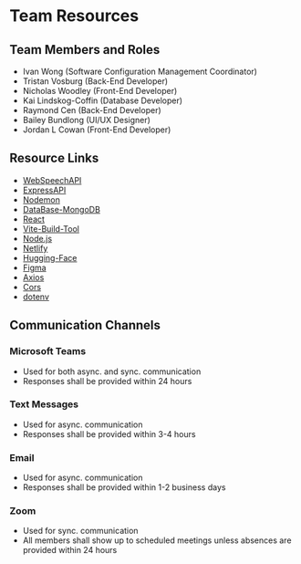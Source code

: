 # Team Resources

## Team Members and Roles

* Ivan Wong (Software Configuration Management Coordinator)
* Tristan Vosburg (Back-End Developer)
* Nicholas Woodley (Front-End Developer)
* Kai Lindskog-Coffin (Database Developer)
* Raymond Cen (Back-End Developer)
* Bailey Bundlong (UI/UX Designer)
* Jordan L Cowan (Front-End Developer)

## Resource Links

* [WebSpeechAPI](https://developer.mozilla.org/en-US/docs/Web/API/Web_Speech_API/Using_the_Web_Speech_API)
* [ExpressAPI](https://expressjs.com/en/api.html)
* [Nodemon](https://www.npmjs.com/package/nodemon)
* [DataBase-MongoDB](https://www.mongodb.com/)
* [React](https://react.dev/learn)
* [Vite-Build-Tool](https://vite.dev/guide/)
* [Node.js](https://nodejs.org/en/learn/getting-started/introduction-to-nodejs)
* [Netlify](https://docs.netlify.com/)
* [Hugging-Face](https://huggingface.co/docs)
* [Figma](https://help.figma.com/hc/en-us/categories/360002042553)
* [Axios](https://www.digitalocean.com/community/tutorials/react-axios-react)
* [Cors](https://expressjs.com/en/resources/middleware/cors.html)
* [dotenv](https://www.dotenv.org/blog/2023/03/13/how-to-use-dotenv.html)

## Communication Channels

### Microsoft Teams

* Used for both async. and sync. communication
* Responses shall be provided within 24 hours

### Text Messages

* Used for async. communication
* Responses shall be provided within 3-4 hours

### Email

* Used for async. communication
* Responses shall be provided within 1-2 business days

### Zoom

* Used for sync. communication
* All members shall show up to scheduled meetings unless absences are provided within 24 hours
